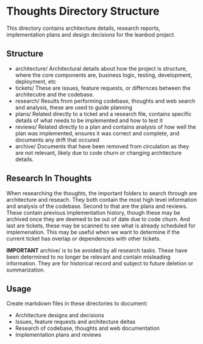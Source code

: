 # Thoughts Directory Structure

This directory contains architecture details, research reports, implementation plans and design decisions for the leanbod project.

## Structure

- architecture/ Architectural details about how the project is structure, where the core components are, business logic, testing, development, deployment, etc
- tickets/ These are issues, feature requests, or differnces between the architecutre and the codebase.
- research/ Results from performing codebase, thoughts and web search and analysis, these are used to guide planning
- plans/ Related directly to a ticket and a research file, contains specific details of what needs to be implemented and how to test it
- reviews/ Related directly to a plan and contains analysis of how well the plan was implemented, ensures it was correct and complete, and documents any drift that occured
- archive/ Documents that have been removed from circulation as they are not relevant, likely due to code churn or changing architecture details.

## Research In Thoughts

When researching the thoughts, the important folders to search through are architecture and reseach. They both contain the most high level information and analysis of the codebase.
Second to that are the plans and reviews. These contain previous implementation history, though these may be archived once they are deemed to be out of date due to code churn.
And last are tickets, these may be scanned to see what is already scheduled for implemenation. This may be useful when we want to determine if the current ticket has overlap or dependencies with other tickets.

**IMPORTANT** archive/ is to be avoided by all research tasks. These have been determined to no longer be relevant and contain misleading information. They are for historical record and subject to future deletion or summarization.

## Usage

Create markdown files in these directories to document:
- Architecture designs and decisions
- Issues, feature requests and architecture deltas
- Research of codebase, thoughts and web documentation
- Implementation plans and reviews

